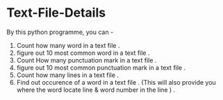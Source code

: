 # Text-File-Details

By this python programme, you can - 

1. Count how many word in a text file .
2. figure out 10 most common word in a text file .
3. Count How many punctuation mark in a text file . 
4. figure out 10 most common punctuation mark in a text file .
5. Count how many lines in a text file .
6. Find out occurence of a word in a text file . (This will also provide you where the word locate line & word number in the line ) .
